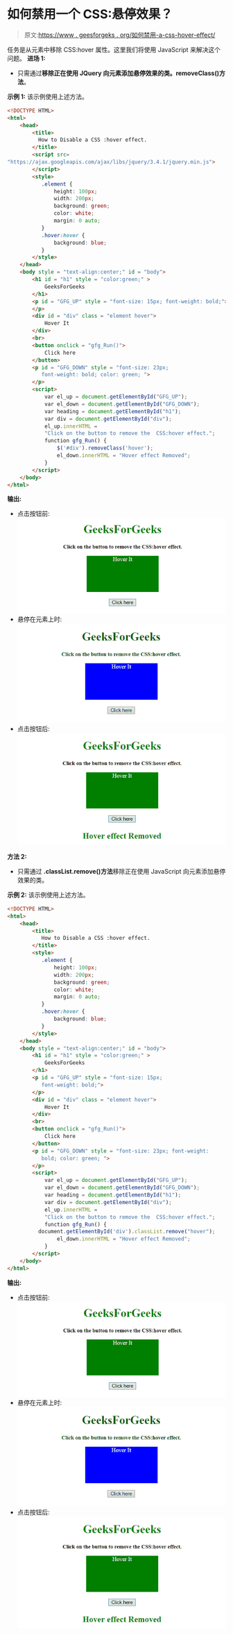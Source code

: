 # 如何禁用一个 CSS:悬停效果？

> 原文:[https://www . geesforgeks . org/如何禁用-a-css-hover-effect/](https://www.geeksforgeeks.org/how-to-disable-a-css-hover-effect/)

任务是从元素中移除 CSS:hover 属性。这里我们将使用 JavaScript 来解决这个问题。
**进场 1:**

*   只需通过**移除正在使用 JQuery 向元素添加悬停效果的类。removeClass()方法**。

**示例 1:** 该示例使用上述方法。

```html
<!DOCTYPE HTML>  
<html>  
    <head> 
        <title> 
          How to Disable a CSS :hover effect.
        </title>
        <script src=
"https://ajax.googleapis.com/ajax/libs/jquery/3.4.1/jquery.min.js">    
        </script>
        <style>
           .element {
               height: 100px;
               width: 200px;
               background: green;
               color: white;
               margin: 0 auto;
           }
           .hover:hover {
               background: blue;
           }
        </style>
    </head> 
    <body style = "text-align:center;" id = "body">  
        <h1 id = "h1" style = "color:green;" >  
            GeeksForGeeks  
        </h1>
        <p id = "GFG_UP" style = "font-size: 15px; font-weight: bold;">
        </p>
        <div id = "div" class = "element hover">
            Hover It
        </div>
        <br>
        <button onclick = "gfg_Run()"> 
            Click here
        </button>
        <p id = "GFG_DOWN" style = "font-size: 23px; 
           font-weight: bold; color: green; ">
        </p>
        <script>
            var el_up = document.getElementById("GFG_UP");
            var el_down = document.getElementById("GFG_DOWN");
            var heading = document.getElementById("h1");
            var div = document.getElementById("div");
            el_up.innerHTML = 
            "Click on the button to remove the  CSS:hover effect.";
            function gfg_Run() {
                $('#div').removeClass('hover');
                el_down.innerHTML = "Hover effect Removed";
            }         
        </script> 
    </body>  
</html>
```

**输出:**

*   点击按钮前:
    ![](img/447c08f4809d19df6b3d8ac2abbaf540.png)
*   悬停在元素上时:
    ![](img/b183e00bb250727aab1e052ed6b82069.png)
*   点击按钮后:
    ![](img/01242a33bd65d61ab9d66cfed9f787c1.png)

**方法 2:**

*   只需通过 **.classList.remove()方法**移除正在使用 JavaScript 向元素添加悬停效果的类。

**示例 2:** 该示例使用上述方法。

```html
<!DOCTYPE HTML>  
<html>  
    <head> 
        <title> 
           How to Disable a CSS :hover effect.
        </title>
        <style>
           .element {
               height: 100px;
               width: 200px;
               background: green;
               color: white;
               margin: 0 auto;
           }
           .hover:hover {
               background: blue;
           }
        </style>
    </head> 
    <body style = "text-align:center;" id = "body">  
        <h1 id = "h1" style = "color:green;" >  
            GeeksForGeeks  
        </h1>
        <p id = "GFG_UP" style = "font-size: 15px; 
           font-weight: bold;">
        </p>
        <div id = "div" class = "element hover">
            Hover It
        </div>
        <br>
        <button onclick = "gfg_Run()"> 
            Click here
        </button>
        <p id = "GFG_DOWN" style = "font-size: 23px; font-weight: 
           bold; color: green; ">
        </p>
        <script>
            var el_up = document.getElementById("GFG_UP");
            var el_down = document.getElementById("GFG_DOWN");
            var heading = document.getElementById("h1");
            var div = document.getElementById("div");
            el_up.innerHTML = 
            "Click on the button to remove the  CSS:hover effect.";
            function gfg_Run() {
          document.getElementById('div').classList.remove("hover");
                el_down.innerHTML = "Hover effect Removed";
            }         
        </script> 
    </body>  
</html>
```

**输出:**

*   点击按钮前:
    ![](img/447c08f4809d19df6b3d8ac2abbaf540.png)
*   悬停在元素上时:
    ![](img/b183e00bb250727aab1e052ed6b82069.png)
*   点击按钮后:
    ![](img/01242a33bd65d61ab9d66cfed9f787c1.png)